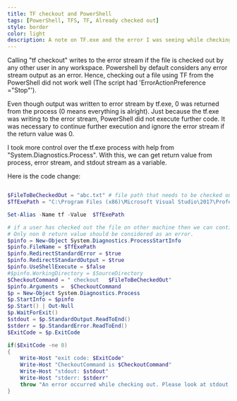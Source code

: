 ```yaml
---
title: TF checkout and PowerShell 
tags: [PowerShell, TFS, TF, Already checked out]
style: border 
color: light 
description: A note on TF.exe and the error I was seeing while checking out from PowerShell.
---
```


Calling "tf checkout" writes to the error stream if the file is checked out by any other user in any workspace. Powershell by default considers any error stream output as an error. Hence, checking out a file using TF from the PowerShell did not work well (The script had 'ErrorActionPreference ="Stop"').   

Even though output was written to error stream by tf.exe, 0 was returned from the process (0 means everything is alright). Just because the tf.exe was writing to the error stream, PowerShell did not execute further code. It was necessary to continue further execution and ignore the error stream if the return value was 0. 

I took more control over the tf.exe process with help from "System.Diagnostics.Process". With this, we can get return value from process, error stream, and stdout stream as a variable. 

Here is the code change: 

```PowerShell

$FileToBeCheckedOut = "abc.txt" # file path that needs to be checked out.
$TfExePath = "C:\Program Files (x86)\Microsoft Visual Studio\2017\Professional\Common7\IDE\CommonExtensions\Microsoft\TeamFoundation\Team Explorer\tf.exe"

Set-Alias -Name tf -Value  $TfExePath

# if a user has checked out the file on other machine then we can continue to ignore those errors.
# Only non 0 return value should be considered as an error.
$pinfo = New-Object System.Diagnostics.ProcessStartInfo
$pinfo.FileName = $TfExePath
$pinfo.RedirectStandardError = $true
$pinfo.RedirectStandardOutput = $true
$pinfo.UseShellExecute = $false
#$pinfo.WorkingDirectory = $SourceDirectory
$CheckoutCommand = " checkout   $FileToBeCheckedOut"
$pinfo.Arguments =  $CheckoutCommand
$p = New-Object System.Diagnostics.Process
$p.StartInfo = $pinfo
$p.Start() | Out-Null
$p.WaitForExit()
$stdout = $p.StandardOutput.ReadToEnd()
$stderr = $p.StandardError.ReadToEnd()
$ExitCode = $p.ExitCode

if($ExitCode -ne 0)
{
	Write-Host "exit code: $ExitCode" 
	Write-Host "CheckoutCommand is $CheckoutCommand"
	Write-Host "stdout: $stdout"
	Write-Host "stderr: $stderr"
	throw "An error occurred while checking out. Please look at stdout and stderr."
}

```
